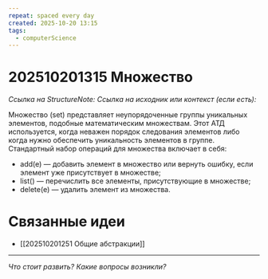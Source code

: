 ```yaml
---
repeat: spaced every day
created: 2025-10-20 13:15
tags:
  - computerScience
---
```

# 202510201315 Множество

*Ссылка на StructureNote:*
*Ссылка на исходник или контекст (если есть):*

Множество (set) представляет неупорядоченные группы уникальных элементов, подобные математическим множествам. Этот АТД используется, когда неважен порядок следования элементов либо когда нужно обеспечить уникальность элементов в группе. Стандартный набор операций для множества включает в себя:

- add(e) — добавить элемент в множество или вернуть ошибку, если элемент уже присутствует в множестве;
- list() — перечислить все элементы, присутствующие в множестве;
- delete(e) — удалить элемент из множества.

# Связанные идеи

- [[202510201251 Общие абстракции]]

---

*Что стоит развить? Какие вопросы возникли?*

